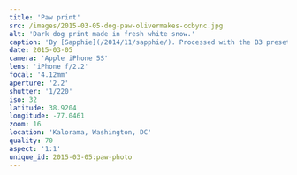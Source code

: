 ```yaml
---
title: 'Paw print'
src: /images/2015-03-05-dog-paw-olivermakes-ccbync.jpg
alt: 'Dark dog print made in fresh white snow.'
caption: 'By [Sapphie](/2014/11/sapphie/). Processed with the B3 preset in [VSCO Cam](http://vsco.co/vscocam) for iOS.'
date: 2015-03-05
camera: 'Apple iPhone 5S'
lens: 'iPhone f/2.2'
focal: '4.12mm'
aperture: '2.2'
shutter: '1/220'
iso: 32
latitude: 38.9204
longitude: -77.0461
zoom: 16
location: 'Kalorama, Washington, DC'
quality: 70
aspect: '1:1'
unique_id: 2015-03-05:paw-photo
---
```

